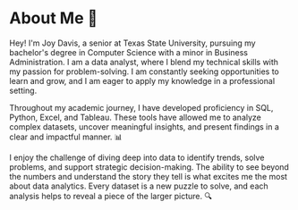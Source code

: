 # About Me 🌟
Hey! I'm Joy Davis, a senior at Texas State University, pursuing my bachelor's degree in Computer Science with a minor in Business Administration. I am a data analyst, where I blend my technical skills with my passion for problem-solving. I am constantly seeking opportunities to learn and grow, and I am eager to apply my knowledge in a professional setting.

Throughout my academic journey, I have developed proficiency in SQL, Python, Excel, and Tableau. These tools have allowed me to analyze complex datasets, uncover meaningful insights, and present findings in a clear and impactful manner. 📊

I enjoy the challenge of diving deep into data to identify trends, solve problems, and support strategic decision-making. The ability to see beyond the numbers and understand the story they tell is what excites me the most about data analytics. Every dataset is a new puzzle to solve, and each analysis helps to reveal a piece of the larger picture. 🔍
